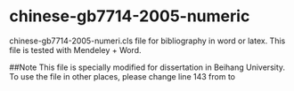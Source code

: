 # chinese-gb7714-2005-numeric
chinese-gb7714-2005-numeri.cls file for bibliography in word or latex.
This file is tested with Mendeley + Word.

##Note 
This file is specially modified for dissertation in Beihang University.
To use the file in other places, please change line 143 from
    <text variable="volume" prefix=", V"/>
to
  <text variable="volume" prefix=", "/>
